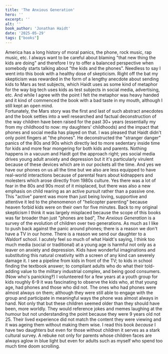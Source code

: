 ```yaml
---
title: 'The Anxious Generation'
hero: ''
excerpt: ''
alt: ''
book_author: 'Jonathan Haidt'
date: '2025-05-29'
tags: ["books"]
---
```


America has a long history of moral panics, the phone, rock music, rap music, etc. I always want to be careful about blaming "that new thing the kids are doing" and therefore I try to offer a balanced perspective when somebody starts talking about "the kids and the phones".  Needless to say I went into this book with a healthy dose of skepticism. 
Right off the bat my skepticism was rewarded in the form of a lengthy anecdote about sending kids to Mars as test subjects, which Haidt uses as some kind of metaphor for the way big tech uses kids as test subjects in social media, advertising, etc. And while I agree with the point I felt the metaphor was heavy handed and it kind of commenced the book with a bad taste in my mouth, although I still kept an open mind.  
Fortunately, the Mars story was the first and last of such abstract anecdotes and the book settles into a  well researched and factual deconstruction of the way children have been raised for the past 30+ years (essentially my from my childhood to now: my daughters' childhoods) and the impact that phones and social media has played on that. I was pleased that Haidt didn't only point fingers at "the phones". He deconstructed the "stranger danger" panics of the 80s and 90s which directly led to more sedentary inside time for kids and more fear mongering for both kids and parents. 
Nothing happens in a vacuum and Haidt got the approach right; yes social media drives young adult anxiety and depression but it it's particularly virulent because of these devices which are in our pockets all the time. And yes we have our phones on us all the time but we also are less equipped to have real-world interactions because of parental fears about kidnappers and molesters which arose directly from 1980s culture. Yes there was a lot of fear in the 80s and 90s most of it misplaced, but there was also a new emphasis on child rearing as an active pursuit rather than a passive one. This "active" parent was more than just being loving, supportive and attentive it led to the phenomenon of "helicopter parenting" because heaven forbid kids were on their own for five minutes. 
Back to my original skepticism I think it was largely misplaced because the scope of this books was far broader than just "phones are bad", _The Anxious Generation_ is a survey of the evolution of children over two generations. As much as I like to push back against the panic around phones; there is a reason we don't have a TV in our home. There is a reason we send our daughter to a Waldorf school. I acutely feel so much of what Haidt's saying, I think too much media (social or traditional) at a young age is harmful not only as a leaver on anxiety and depression. Kids have wonderful imaginations and substituting this natural creativity with a screen of any kind can severely damage it. I see a pipeline from kids in front of the TV; to kids in school finding the textbook answer; to compliant adults who do what their told- adding value to the military industrial complex, and being good consumers. (Now who's panicking‽) 
I volunteered for a few years at a youth group for kids roughly 6-9 it was fascinating to observe the kids who, at that young age, had phones and those who did not. The ones who had phones were almost always on them; although they were still able to engage with the group and participate in meaningful ways the phone was almost always in hand. Not only that but these children seemed older than they should have been, more worldly. They would reference jokes and memes laughing at the humour but not understanding the point because they were 9 years old not 25. Their lived experience did not match the content they were viewing and it was ageing them without making them wise. 
I read this book *because* I have two daughters but even for those without children it serves as a stark cultural survey. A rebuke not only for parents whose children faces are always aglow in blue light but even for adults such as myself who spend too much time doom scrolling.